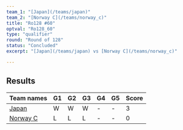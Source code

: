 ```yaml
---
team_1: "[Japan](/teams/japan)"
team_2: "[Norway C](/teams/norway_c)"
title: "Ro128 #60"
optval: "Ro128_60"
type: "qualifier"
round: "Round of 128"
status: "Concluded"
excerpt: "[Japan](/teams/japan) vs [Norway C](/teams/norway_c)"

---
```

## Results

| Team names | G1 | G2 | G3 | G4 | G5 | Score |
| -- | -- | -- | -- | -- | -- | -- |
| [Japan](/teams/japan) | W | W | W | - | - | 3 |
| [Norway C](/teams/norway_c) | L | L | L | - | - | 0 |
